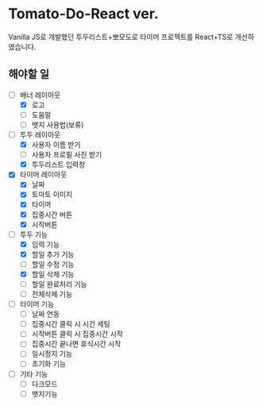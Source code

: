 # Tomato-Do-React ver.

Vanilla JS로 개발했던 투두리스트+뽀모도로 타이머 프로젝트를 React+TS로 개선하였습니다.

## 해야할 일

- [ ] 배너 레이아웃
  - [x] 로고
  - [ ] 도움말
  - [ ] 뱃지 사용법(보류)
- [ ] 투두 레이아웃
  - [x] 사용자 이름 받기
  - [ ] 사용자 프로필 사진 받기
  - [x] 투두리스트 입력창
- [x] 타이머 레이아웃
  - [x] 날짜
  - [x] 토마토 이미지
  - [x] 타이머
  - [x] 집중시간 버튼
  - [x] 시작버튼
- [ ] 투두 기능
  - [x] 입력 기능
  - [x] 할일 추가 기능
  - [ ] 할일 수정 기능
  - [x] 할일 삭제 기능
  - [ ] 할일 완료처리 기능
  - [ ] 전체삭제 기능
- [ ] 타이머 기능
  - [ ] 날짜 연동
  - [ ] 집중시간 클릭 시 시간 세팅
  - [ ] 시작버튼 클릭 시 집중시간 시작
  - [ ] 집중시간 끝나면 휴식시간 시작
  - [ ] 일시정지 기능
  - [ ] 초기화 기능
- [ ] 기타 기능
  - [ ] 다크모드
  - [ ] 뱃지기능
